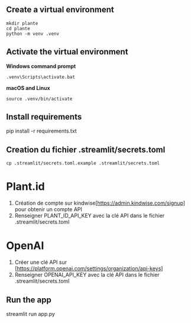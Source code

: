
## Create a virtual environment
```
mkdir plante
cd plante
python -m venv .venv
```

## Activate the virtual environment

**Windows command prompt**
```
.venv\Scripts\activate.bat
```

**macOS and Linux**
```
source .venv/bin/activate
```


## Install requirements
pip install -r requirements.txt

## Creation du fichier .streamlit/secrets.toml
```
cp .streamlit/secrets.toml.example .streamlit/secrets.toml
```

# Plant.id
1. Création de compte sur kindwise[https://admin.kindwise.com/signup] pour obtenir un compte API
2. Renseigner PLANT_ID_API_KEY avec la clé API dans le fichier .streamlit/secrets.toml

# OpenAI
1. Créer une clé API sur [https://platform.openai.com/settings/organization/api-keys] 
2. Renseigner OPENAI_API_KEY avec la clé API dans le fichier .streamlit/secrets.toml 

## Run the app
streamlit run app.py